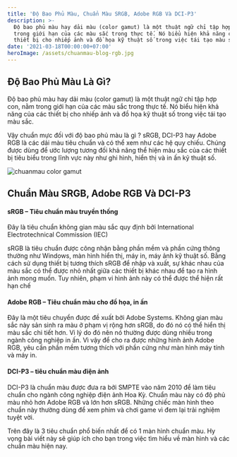 ```yaml
---
title: 'Độ Bao Phủ Màu, Chuẩn Màu SRGB, Adobe RGB Và DCI-P3'
description: >-
  Độ bao phủ màu hay dải màu (color gamut) là một thuật ngữ chỉ tập hợp con, nằm
  trong giới hạn của các màu sắc trong thực tế. Nó biểu hiện khả năng của các
  thiết bị cho nhiếp ảnh và đồ họa kỹ thuật số trong việc tái tạo màu sắc.
date: '2021-03-18T00:00:00+07:00'
heroImage: /assets/chuanmau-blog-rgb.jpg
---
```

## Độ Bao Phủ Màu Là Gì?

Độ bao phủ màu hay dải màu (color gamut) là một thuật ngữ chỉ tập hợp con, nằm trong giới hạn của các màu sắc trong thực tế. Nó biểu hiện khả năng của các thiết bị cho nhiếp ảnh và đồ họa kỹ thuật số trong việc tái tạo màu sắc.

Vậy chuẩn mực đối với độ bao phủ màu là gì ? sRGB, DCI-P3 hay Adobe RGB là các dải màu tiêu chuẩn và có thể xem như các hệ quy chiếu. Chúng được dùng để ước lượng tương đối khả năng thể hiện màu sắc của các thiết bị tiêu biểu trong lĩnh vực này như ghi hình, hiển thị và in ấn kỹ thuật số.

![chuanmau color gamut](/assets/color-gamut-5.jpeg)

## Chuẩn Màu SRGB, Adobe RGB Và DCI-P3

#### sRGB – Tiêu chuẩn màu truyền thống

Đây là tiêu chuẩn không gian màu sắc quy định bởi International Electrotechnical Commission (IEC)

sRGB là tiêu chuẩn được công nhận bằng phần mềm và phần cứng thông thường như Windows, màn hình hiển thị, máy in, máy ảnh kỹ thuật số. Bằng cách sử dụng thiết bị tương thích sRGB để nhập và xuất, sự khác nhau của màu sắc có thể được nhỏ nhất giữa các thiết bị khác nhau để tạo ra hình ảnh mong muốn. Tuy nhiên, phạm vi hình ảnh này có thể được thể hiện rất hạn chế

#### Adobe RGB – Tiêu chuẩn màu cho đồ họa, in ấn

Đây là một tiêu chuyển được đề xuất bởi Adobe Systems. Không gian màu sắc này sản sinh ra màu ở phạm vị rộng hơn sRGB, do đó nó có thể hiển thị màu sắc chi tiết hơn. Vi lý do đó nên nó thường được dùng nhiều trong ngành công nghiệp in ấn. Vì vậy để cho ra được những hình ảnh Adobe RGB, yêu cần phần mềm tương thích với phần cứng như màn hình máy tính và máy in.

#### DCI-P3 – tiêu chuẩn màu điện ảnh

DCI-P3 là chuẩn màu được đưa ra bởi SMPTE vào năm 2010 để làm tiêu chuẩn cho ngành công nghiệp điện ảnh Hoa Kỳ. Chuẩn màu này có độ phủ màu nhỏ hơn Adobe RGB và lớn hơn sRGB. Những chiếc màn hình theo chuẩn này thường dùng để xem phim và chơi game vì đem lại trải nghiệm tuyệt vời.

Trên đây là 3 tiêu chuẩn phổ biến nhất để có 1 màn hình chuẩn màu. Hy vọng bài viết này sẽ giúp ích cho bạn trong việc tìm hiểu về màn hình và các chuẩn màu hiện nay.
